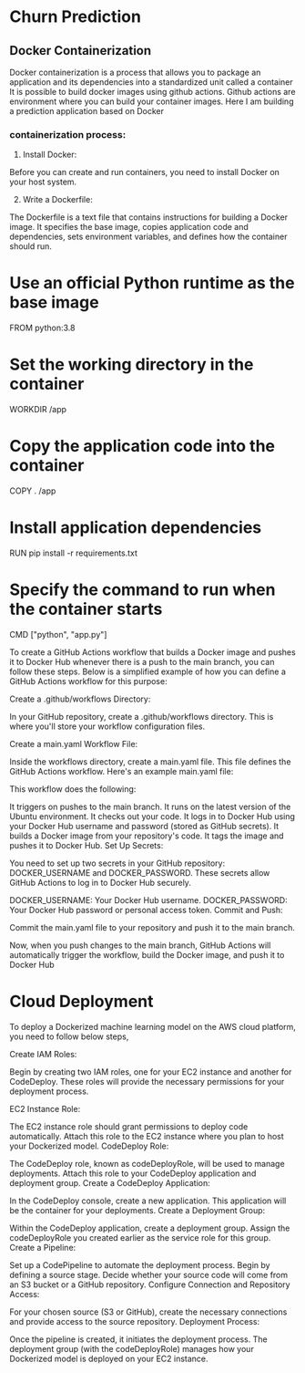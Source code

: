 # Churn Prediction

## Docker Containerization 

Docker containerization is a process that allows you to package an application and its dependencies into a standardized unit called a container
It is possible to build docker images using github actions. Github actions are environment where you can build your container images.
Here I am building a prediction application based on Docker

### containerization process:
1. Install Docker:

Before you can create and run containers, you need to install Docker on your host system. 

2. Write a Dockerfile:

The Dockerfile is a text file that contains instructions for building a Docker image. It specifies the base image, copies application code and dependencies, sets environment variables, and defines how the container should run.

# Use an official Python runtime as the base image
FROM python:3.8

# Set the working directory in the container
WORKDIR /app

# Copy the application code into the container
COPY . /app

# Install application dependencies
RUN pip install -r requirements.txt

# Specify the command to run when the container starts
CMD ["python", "app.py"]


To create a GitHub Actions workflow that builds a Docker image and pushes it to Docker Hub whenever there is a push to the main branch, you can follow these steps. Below is a simplified example of how you can define a GitHub Actions workflow for this purpose:

Create a .github/workflows Directory:

In your GitHub repository, create a .github/workflows directory. This is where you'll store your workflow configuration files.

Create a main.yaml Workflow File:

Inside the workflows directory, create a main.yaml file. This file defines the GitHub Actions workflow. Here's an example main.yaml file:

This workflow does the following:

It triggers on pushes to the main branch.
It runs on the latest version of the Ubuntu environment.
It checks out your code.
It logs in to Docker Hub using your Docker Hub username and password (stored as GitHub secrets).
It builds a Docker image from your repository's code.
It tags the image and pushes it to Docker Hub.
Set Up Secrets:

You need to set up two secrets in your GitHub repository: DOCKER_USERNAME and DOCKER_PASSWORD. These secrets allow GitHub Actions to log in to Docker Hub securely.

DOCKER_USERNAME: Your Docker Hub username.
DOCKER_PASSWORD: Your Docker Hub password or personal access token.
Commit and Push:

Commit the main.yaml file to your repository and push it to the main branch.

Now, when you push changes to the main branch, GitHub Actions will automatically trigger the workflow, build the Docker image, and push it to Docker Hub

# Cloud Deployment

To deploy a Dockerized machine learning model on the AWS cloud platform, you need to follow below steps,

Create IAM Roles:

Begin by creating two IAM roles, one for your EC2 instance and another for CodeDeploy. These roles will provide the necessary permissions for your deployment process.

EC2 Instance Role:

The EC2 instance role should grant permissions to deploy code automatically.
Attach this role to the EC2 instance where you plan to host your Dockerized model.
CodeDeploy Role:

The CodeDeploy role, known as codeDeployRole, will be used to manage deployments.
Attach this role to your CodeDeploy application and deployment group.
Create a CodeDeploy Application:

In the CodeDeploy console, create a new application.
This application will be the container for your deployments.
Create a Deployment Group:

Within the CodeDeploy application, create a deployment group.
Assign the codeDeployRole you created earlier as the service role for this group.
Create a Pipeline:

Set up a CodePipeline to automate the deployment process.
Begin by defining a source stage. Decide whether your source code will come from an S3 bucket or a GitHub repository.
Configure Connection and Repository Access:

For your chosen source (S3 or GitHub), create the necessary connections and provide access to the source repository.
Deployment Process:

Once the pipeline is created, it initiates the deployment process.
The deployment group (with the codeDeployRole) manages how your Dockerized model is deployed on your EC2 instance.